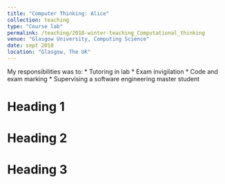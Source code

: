 ```yaml
---
title: "Computer Thinking: Alice"
collection: teaching
type: "Course lab"
permalink: /teaching/2018-winter-teaching_Computational_thinking
venue: "Glasgow University, Computing Science"
date: sept 2018
location: "Glasgow, The UK"
---
```


My responsibilities was to:
    * Tutoring in lab
    * Exam invigilation
    * Code and exam marking
    * Supervising a software engineering master student

Heading 1
======

Heading 2
======

Heading 3
======
